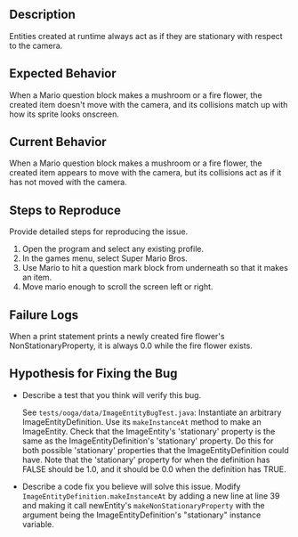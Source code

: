 ## Description

Entities created at runtime always act as if they are stationary
with respect to the camera.

## Expected Behavior

When a Mario question block makes a mushroom or a fire flower, the 
created item doesn't move with the camera, and its collisions match up
with how its sprite looks onscreen.

## Current Behavior

When a Mario question block makes a mushroom or a fire flower, the 
created item appears to move with the camera, but its collisions act as if it has not
moved with the camera.

## Steps to Reproduce

Provide detailed steps for reproducing the issue.

 1. Open the program and select any existing profile.
 2. In the games menu, select Super Mario Bros.
 3. Use Mario to hit a question mark block from underneath so that it makes an item.
 4. Move mario enough to scroll the screen left or right.

## Failure Logs

When a print statement prints a newly created fire flower's 
NonStationaryProperty, it is always 0.0 while the fire flower exists.

## Hypothesis for Fixing the Bug

* Describe a test that you think will verify this bug.
    
    See ``tests/ooga/data/ImageEntityBugTest.java``:
    Instantiate an arbitrary ImageEntityDefinition. Use its ``makeInstanceAt``
    method to make an ImageEntity. Check that the ImageEntity's 'stationary' property
    is the same as the ImageEntityDefinition's 'stationary' property. Do this for both 
    possible 'stationary' properties that the ImageEntityDefinition could have. Note that
    the 'stationary' property for when the definition has FALSE should be 1.0, and it should 
    be 0.0 when the definition has TRUE.
   
* Describe a code fix you believe will solve this issue.
    Modify ``ImageEntityDefinition.makeInstanceAt`` by adding a new line
    at line 39 and making it call newEntity's ``makeNonStationaryProperty`` with the 
    argument being the ImageEntityDefinition's "stationary" instance variable.
    